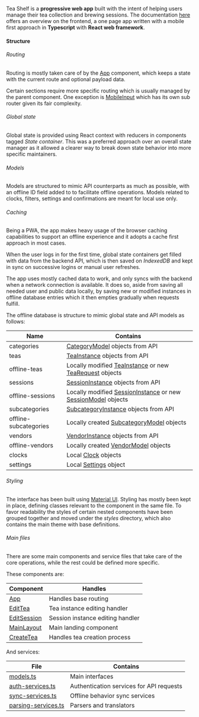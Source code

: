 Tea Shelf is a **progressive web app** built with the intent of helping users
manage their tea collection and brewing sessions. The documentation
[here](https://teashelf.app/docs/web/) offers an overview on the frontend,
a one page app written with a mobile first approach in **Typescript** with
**React web framework**.

#### Structure
###### Routing
Routing is mostly taken care of by the [App](https://teashelf.app/docs/web/App.html)
component, which keeps a state with the current route and optional payload data.

Certain sections require more specific routing which is usually managed by the
parent component. One exception is [MobileInput](https://teashelf.app/docs/web/MobileInput.html)
which has its own sub router given its fair complexity.

###### Global state
Global state is provided using React context with reducers in components
tagged *State container*. This was a preferred approach over an overall state
manager as it allowed a clearer way to break down state behavior into more
specific maintainers. 

###### Models
Models are structured to mimic API counterparts as much as possible, with
an offline ID field added to to facilitate offline operations.
Models related  to clocks, filters, settings and confirmations are meant for
local use only.


###### Caching
Being a PWA, the app makes heavy usage of the browser caching capabilities to
support an offline experience and it adopts a cache first approach in most
cases.

When the user logs in for the first time, global state containers get filled
with data from the backend API, which is then saved on *IndexedDB* and kept in
sync on successive logins or manual user refreshes.

The app uses mostly cached data to work, and only syncs with the backend when a
network connection is available. It does so, aside from saving all needed
user and public data locally, by saving new or modified instances in offline
database entries which it then empties gradually when requests fulfill.

The offline database is structure to mimic global state and API models as
follows:

| Name | Contains |
| ------------ |  -------------- |
| categories | [CategoryModel](https://teashelf.app/docs/web/CategoryModel.html) objects from API |
| teas | [TeaInstance](https://teashelf.app/docs/web/TeaInstance.html) objects from API |
| offline-teas | Locally modified [TeaInstance](https://teashelf.app/docs/web/TeaInstance.html) or new [TeaRequest](https://teashelf.app/docs/web/TeaRequest.html) objects |
| sessions | [SessionInstance](https://teashelf.app/docs/web/SessionInstance.html) objects from API |
| offline-sessions | Locally modified [SessionInstance](https://teashelf.app/docs/web/SessionInstance.html) or new [SessionModel](https://teashelf.app/docs/web/SessionModel.html) objects |
| subcategories | [SubcategoryInstance](https://teashelf.app/docs/web/SubcategoryInstance.html) objects from API |
| offline-subcategories | Locally created [SubcategoryModel](https://teashelf.app/docs/web/SubcategoryModel.html) objects |
| vendors | [VendorInstance](https://teashelf.app/docs/web/VendorInstance.html) objects from API |
| offline-vendors | Locally created [VendorModel](https://teashelf.app/docs/web/VendorModel.html) objects |
| clocks | Local [Clock](https://teashelf.app/docs/web/Clock.html) objects |
| settings | Local [Settings](https://teashelf.app/docs/web/Settings.html) object |

###### Styling

The interface has been built using [Material UI](https://material-ui.com).
Styling has mostly been kept in place, defining classes relevant to the component
in the same file. To favor readability the styles of certain nested components have
been grouped together and moved under the *styles* directory, which also contains
the main theme with base definitions.

###### Main files
There are some main components and service files that take care of the core
operations, while the rest could be defined more specific.

These components are:

| Component | Handles |
| ------------ |  -------------- |
| [App](https://teashelf.app/docs/web/App.html) | Handles base routing |
| [EditTea](https://teashelf.app/docs/web/EditTea.html) | Tea instance editing handler |
| [EditSession](https://teashelf.app/docs/web/EditSession.html) | Session instance editing handler |
| [MainLayout](https://teashelf.app/docs/web/MainLayout.html) | Main landing component |
| [CreateTea](https://teashelf.app/docs/web/CreateTea.html) | Handles tea creation process |

And services:

| File | Contains |
| ------------ |  -------------- |
| [models.ts](https://teashelf.app/docs/web/services_models.ts.html) | Main interfaces |
| [auth-services.ts](https://teashelf.app/docs/web/services_auth-services.ts.html) | Authentication services for API requests |
| [sync-services.ts](https://teashelf.app/docs/web/services_sync-services.ts.html) | Offline behavior sync services |
| [parsing-services.ts](https://teashelf.app/docs/web/services_parsing-services.ts.html) | Parsers and translators |

